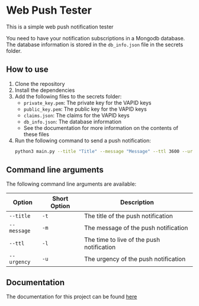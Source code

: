 # Web Push Tester
This is a simple web push notification tester

You need to have your notification subscriptions in a Mongodb database. The database information is stored in the `db_info.json` file in the secrets folder.

## How to use
1. Clone the repository
2. Install the dependencies
3. Add the following files to the secrets folder:
    - `private_key.pem`: The private key for the VAPID keys
    - `public_key.pem`: The public key for the VAPID keys
    - `claims.json`: The claims for the VAPID keys
    - `db_info.json`: The database information
    - See the documentation for more information on the contents of these files
4. Run the following command to send a push notification:
    ```bash
    python3 main.py --title "Title" --message "Message" --ttl 3600 --urgency "normal"
    ```

## Command line arguments

The following command line arguments are available:

Option|Short Option|Description
-|-|-
`--title`|`-t`|The title of the push notification
`--message`|`-m`|The message of the push notification
`--ttl`|`-l`|The time to live of the push notification
`--urgency`|`-u`|The urgency of the push notification

## Documentation
The documentation for this project can be found [here](https://schleising.github.io/web-push-tester/)
